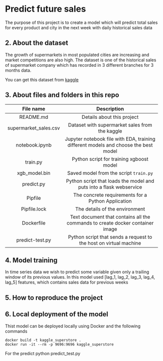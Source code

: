 # Predict future sales

The purpose of this project is to create a model which will predict total sales for every product and city in the next week with daily historical sales data

## 2. About the dataset

The growth of supermarkets in most populated cities are increasing and market competitions are also high. The dataset is one of the historical sales of supermarket company which has recorded in 3 different branches for 3 months data.

You can get this dataset from [kaggle](https://www.kaggle.com/datasets/aungpyaeap/supermarket-sales)

## 3. About files and folders in this repo

|  File name |      Description       |
|:--------:|:-----------------------------------:|
|    README.md   |Details about this project| 
|    supermarket_sales.csv   |Dataset with supermarket sales from the kaggle |
|    notebook.ipynb   |Jupyter notebook file with EDA, training different models and choose the best model |
|    train.py   |Python script for training xgboost model |
|    xgb_model.bin   |Saved model from the script `train.py` |
|    predict.py   |Python script that loads the model and puts into a flask webservice|
|    Pipfile   |The concrete requirements for a Python Application|
|    Pipfile.lock   |The details of the environment|
|    Dockerfile   |Text document that contains all the commands to create docker container image|
|    predict-test.py   |Python script that sends a request to the host on virtual machine |
 
## 4. Model training
In time series data we wish to predict some variable given only a trailing window of its previous values. 
In this model used [lag_1, lag_2, lag_3, lag_4, lag_5] features, which contains sales data for previous weeks

## 5. How to reproduce the project


## 6. Local deployment of the model
Thist model can be deployed locally using Docker and the following commands
```
docker build -t kaggle_superstore .
docker run -it --rm -p 9696:9696 kaggle_superstore
```

For the predict 
python predict_test.py
